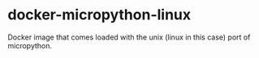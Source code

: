 # docker-micropython-linux
Docker image that comes loaded with the unix (linux in this case) port of micropython.
